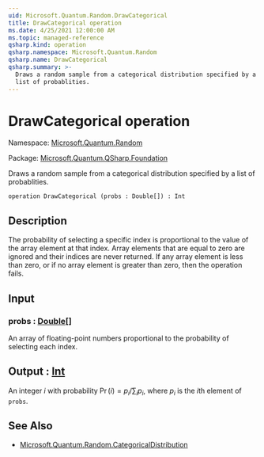 ```yaml
---
uid: Microsoft.Quantum.Random.DrawCategorical
title: DrawCategorical operation
ms.date: 4/25/2021 12:00:00 AM
ms.topic: managed-reference
qsharp.kind: operation
qsharp.namespace: Microsoft.Quantum.Random
qsharp.name: DrawCategorical
qsharp.summary: >-
  Draws a random sample from a categorical distribution specified by a
  list of probablities.
---
```


# DrawCategorical operation

Namespace: [Microsoft.Quantum.Random](xref:Microsoft.Quantum.Random)

Package: [Microsoft.Quantum.QSharp.Foundation](https://nuget.org/packages/Microsoft.Quantum.QSharp.Foundation)


Draws a random sample from a categorical distribution specified by alist of probablities.

```qsharp
operation DrawCategorical (probs : Double[]) : Int
```


## Description

The probability of selecting a specific index is proportional to the valueof the array element at that index.Array elements that are equal to zero are ignored and their indices are neverreturned. If any array element is less than zero,or if no array element is greater than zero, then the operation fails.

## Input

### probs : [Double](xref:microsoft.quantum.qsharp.valueliterals#double-literals)[]

An array of floating-point numbers proportional to the probability ofselecting each index.



## Output : [Int](xref:microsoft.quantum.qsharp.valueliterals#int-literals)

An integer $i$ with probability $\Pr(i) = p_i / \sum_i p_i$, where $p_i$is the $i$th element of `probs`.

## See Also

- [Microsoft.Quantum.Random.CategoricalDistribution](xref:Microsoft.Quantum.Random.CategoricalDistribution)